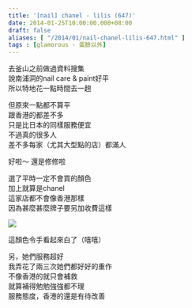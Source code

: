 ```yaml
---
title: '[nail] chanel - lilis (647)'
date: 2014-01-25T10:00:00.000+08:00
draft: false
aliases: [ "/2014/01/nail-chanel-lilis-647.html" ]
tags : [glamorous - 蛋臉以外]
---
```


去釜山之前做過資料搜集  
說南浦洞的nail care & paint好平  
所以特地花一點時間去一趟  
  
但原來一點都不算平  
跟香港的都差不多  
只是比日本的同樣服務便宜  
不過真的很多人  
差不多每家（尤其大型點的店）都滿人  
  
好啦～ 還是修修啦  
  
選了平時一定不會買的顏色  
加上就算是chanel  
這家店都不會像香港那樣  
因為甚麼甚麼牌子要另加收費這樣  

![](/images/chanellilis647.jpg)

這顏色令手看起來白了（嘻嘻）  
  
另，她們服務超好  
我弄花了兩三次她們都好好的重作  
不像香港的就只會補救  
就算補得勉勉強強都不理  
服務態度，香港的還是有待改善
